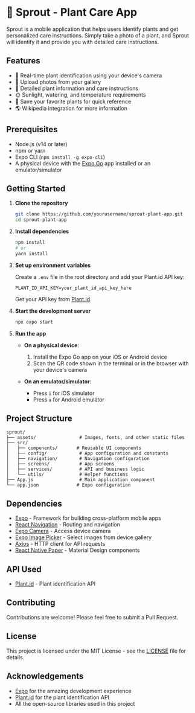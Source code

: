 # 🌱 Sprout - Plant Care App

Sprout is a mobile application that helps users identify plants and get personalized care instructions. Simply take a photo of a plant, and Sprout will identify it and provide you with detailed care instructions.

## Features

- 🌿 Real-time plant identification using your device's camera
- 📸 Upload photos from your gallery
- 📝 Detailed plant information and care instructions
- 🌞 Sunlight, watering, and temperature requirements
- 💾 Save your favorite plants for quick reference
- 🌎 Wikipedia integration for more information

## Prerequisites

- Node.js (v14 or later)
- npm or yarn
- Expo CLI (`npm install -g expo-cli`)
- A physical device with the [Expo Go](https://expo.dev/client) app installed or an emulator/simulator

## Getting Started

1. **Clone the repository**

   ```bash
   git clone https://github.com/yourusername/sprout-plant-app.git
   cd sprout-plant-app
   ```

2. **Install dependencies**

   ```bash
   npm install
   # or
   yarn install
   ```

3. **Set up environment variables**

   Create a `.env` file in the root directory and add your Plant.id API key:

   ```env
   PLANT_ID_API_KEY=your_plant_id_api_key_here
   ```

   Get your API key from [Plant.id](https://web.plant.id/).

4. **Start the development server**

   ```bash
   npx expo start
   ```

5. **Run the app**

   - **On a physical device**:
     1. Install the Expo Go app on your iOS or Android device
     2. Scan the QR code shown in the terminal or in the browser with your device's camera
     
   - **On an emulator/simulator**:
     - Press `i` for iOS simulator
     - Press `a` for Android emulator

## Project Structure

```
sprout/
├── assets/                # Images, fonts, and other static files
├── src/
│   ├── components/       # Reusable UI components
│   ├── config/            # App configuration and constants
│   ├── navigation/        # Navigation configuration
│   ├── screens/           # App screens
│   ├── services/          # API and business logic
│   └── utils/             # Helper functions
├── App.js                 # Main application component
└── app.json              # Expo configuration
```

## Dependencies

- [Expo](https://expo.dev/) - Framework for building cross-platform mobile apps
- [React Navigation](https://reactnavigation.org/) - Routing and navigation
- [Expo Camera](https://docs.expo.dev/versions/latest/sdk/camera/) - Access device camera
- [Expo Image Picker](https://docs.expo.dev/versions/latest/sdk/imagepicker/) - Select images from device gallery
- [Axios](https://axios-http.com/) - HTTP client for API requests
- [React Native Paper](https://callstack.github.io/react-native-paper/) - Material Design components

## API Used

- [Plant.id](https://web.plant.id/) - Plant identification API

## Contributing

Contributions are welcome! Please feel free to submit a Pull Request.

## License

This project is licensed under the MIT License - see the [LICENSE](LICENSE) file for details.

## Acknowledgements

- [Expo](https://expo.dev/) for the amazing development experience
- [Plant.id](https://web.plant.id/) for the plant identification API
- All the open-source libraries used in this project
